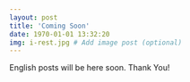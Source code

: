 ```yaml
---
layout: post
title: 'Coming Soon'
date: 1970-01-01 13:32:20
img: i-rest.jpg # Add image post (optional)
---
```


English posts will be here soon. Thank You!
